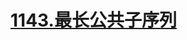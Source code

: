 # [1143.最长公共子序列](https://leetcode.cn/problems/longest-common-subsequence/)

<SourceCode src="../.leetcode/1143.最长公共子序列.ts" />
